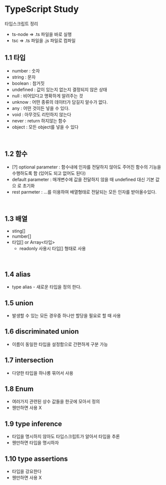 # TypeScript Study

타입스크립트 정리

- ts-node => .ts 파일을 바로 실행
- tsc => .ts 파일을 .js 파일로 컴파일

## 1.1 타입

- number : 숫자
- string : 문자
- boolean : 참거짓
- undefined : 값이 있는지 없는지 결정되지 않은 상태
- null : 비어있다고 명확하게 알려주는 것
- unknow : 어떤 종류의 데이터가 담길지 알수가 없다.
- any : 어떤 것이든 넣을 수 있다.
- void : 아무것도 리턴하지 않는다
- never : return 하지않는 함수
- object : 모든 object를 넣을 수 있다

<br>

## 1.2 함수

- [?] optional parameter : 함수내에 인자를 전달하지 않아도 주어진 함수의 기능을
  수행하도록 함 (있어도 되고 없어도 된다)
- default parameter : 매개변수에 값을 전달하지 않을 때 undefined 대신 기본 값으
  로 초기화
- rest parmeter : ...를 이용하여 배열형태로 전달되는 모든 인자를 받아올수있다.

<br>

## 1.3 배열

- sting[]
- number[]
- 타입[] or Array<타입>
  - readonly 사용시 타입[] 형태로 사용

<br>

## 1.4 alias

- type alias - 새로운 타입을 정의 한다.

## 1.5 union

- 발생할 수 있는 모든 경우중 하나만 할당을 필요로 할 때 사용

## 1.6 discriminated union

- 이름이 동일한 타입을 설정함으로 간편하게 구분 가능

## 1.7 intersection

- 다양한 타입을 하나롱 묶어서 사용

## 1.8 Enum

- 여러가지 관련된 상수 값들을 한곳에 모아서 정의
- 웬만하면 사용 X

## 1.9 type inference

- 타입을 명시하지 않아도 타입스크립트가 알아서 타입을 추론
- 웬만하면 타입을 명시하자

## 1.10 type assertions

- 타입을 강요한다
- 웬만하면 사용 X
